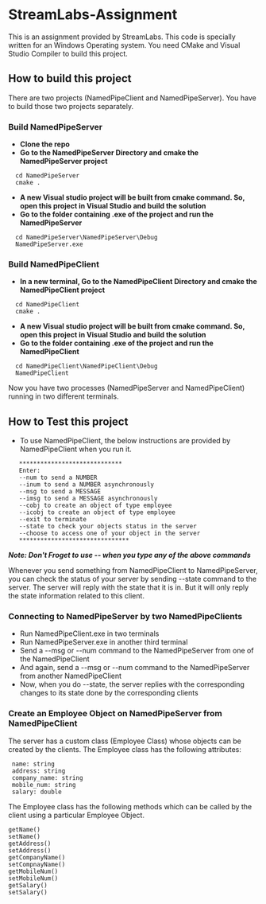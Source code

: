 # StreamLabs-Assignment
This is an assignment provided by StreamLabs. This code is specially written 
for an Windows Operating system. You need CMake and Visual Studio Compiler to build this project.

## How to build this project ##
There are two projects (NamedPipeClient and NamedPipeServer). You have to build those two projects 
separately.
### Build NamedPipeServer
- **Clone the repo**
- **Go to the NamedPipeServer Directory and cmake the NamedPipeServer project**

 ```
   cd NamedPipeServer
   cmake .
 ```
 
- **A new Visual studio project will be built from cmake command. So, open this project in Visual Studio and build the solution**
- **Go to the folder containing .exe of the project and run the NamedPipeServer**

```
  cd NamedPipeServer\NamedPipeServer\Debug
  NamedPipeServer.exe
```
### Build NamedPipeClient
- **In a new terminal, Go to the NamedPipeClient Directory and cmake the NamedPipeClient project**

 ```
   cd NamedPipeClient
   cmake .
 ```
 
- **A new Visual studio project will be built from cmake command. So, open this project in Visual Studio and build the solution**
- **Go to the folder containing .exe of the project and run the NamedPipeClient**

```
  cd NamedPipeClient\NamedPipeClient\Debug
  NamedPipeClient
```

Now you have two processes (NamedPipeServer and NamedPipeClient) running in two different terminals.

## How to Test this project ##
  - To use NamedPipeClient, the below instructions are provided by NamedPipeClient when you run it.
  
  ```
     *****************************
     Enter:
     --num to send a NUMBER
     --inum to send a NUMBER asynchronously
     --msg to send a MESSAGE
     --imsg to send a MESSAGE asynchronously
     --cobj to create an object of type employee
     --icobj to create an object of type employee
     --exit to terminate
     --state to check your objects status in the server
     --choose to access one of your object in the server
     *******************************
  ```
  
  ***Note: Don't Froget to use -- when you type any of the above commands***

Whenever you send something from NamedPipeClient to NamedPipeServer, you can check the status of your 
server by sending --state command to the server. The server will reply with the state that 
it is in. But it will only reply the state information related to this client.


### Connecting to NamedPipeServer by two NamedPipeClients ###
 - Run NamedPipeClient.exe in two terminals
 - Run NamedPipeServer.exe in another third terminal
 - Send a --msg or --num command to the NamedPipeServer from one of the NamedPipeClient
 - And again, send a --msg or --num command to the NamedPipeServer from another NamedPipeClient
 - Now, when you do --state, the server replies with the corresponding changes to its state done by the 
 corresponding clients


### Create an Employee Object on NamedPipeServer from NamedPipeClient ###
The server has a custom class (Employee Class) whose objects can be created by the clients.
The Employee class has the following attributes:
 ```
  name: string
  address: string
  company_name: string
  mobile_num: string
  salary: double
 ```

The Employee class has the following methods which can be called by the client using a particular Employee Object.

```
getName()
setName()
getAddress()
setAddress()
getCompanyName()
setCompnayName()
getMobileNum()
setMobileNum()
getSalary()
setSalary()
```




